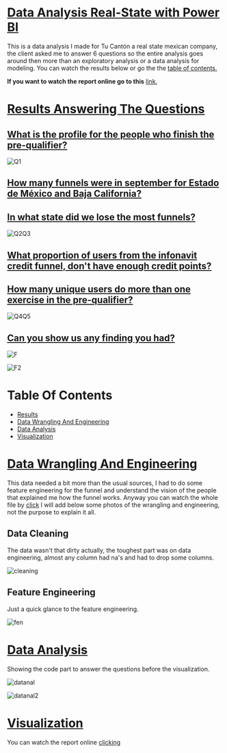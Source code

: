 # [Data Analysis Real-State with Power BI](#Table-Of-Contents)
This is a data analysis I made for Tu Cantón a real state mexican company, the client asked me to answer 6 questions so the entire analysis goes around then more than an exploratory analysis or a data analysis for modeling. 
You can watch the results below or go the the [table of contents.](#Table-Of-Contents)

**If you want to watch the report online go to this** [link.](https://app.powerbi.com/view?r=eyJrIjoiZWQyMjQxMDEtZjIyMC00OWFkLTkwYmYtMmVlZDVlYjZiZjNiIiwidCI6IjJlZGE0M2M5LTUxYzktNDAwMi1iZjJmLTlmY2QwMzZmNjdkNyJ9&pageName=ReportSectionf6913e9c09601dd278ae)

# [Results Answering The Questions](#Table-Of-Contents)


## [What is the profile for the people who finish the pre-qualifier?](#Table-Of-Contents)

![Q1](https://user-images.githubusercontent.com/58957744/116601265-ebb3a080-a8ef-11eb-8505-5ea5568eb9d5.png)

## [How many funnels were in september for Estado de México and Baja California?](#Table-Of-Contents)
## [In what state did we lose the most funnels?](#Table-Of-Contents)

![Q2Q3](https://user-images.githubusercontent.com/58957744/116601267-ec4c3700-a8ef-11eb-9382-fb3d69d2919b.png)


## [What proportion of users from the infonavit credit funnel, don't have enough credit points?](#Table-Of-Contents)
## [How many unique users do more than one exercise in the pre-qualifier?](#Table-Of-Contents)

![Q4Q5](https://user-images.githubusercontent.com/58957744/116601269-ece4cd80-a8ef-11eb-974b-a7d0efa2b3c3.png)


## [Can you show us any finding you had?](#Table-Of-Contents)

![F](https://user-images.githubusercontent.com/58957744/116601271-ece4cd80-a8ef-11eb-9d4b-08c2a0e8bc58.png)

![F2](https://user-images.githubusercontent.com/58957744/116601264-eb1b0a00-a8ef-11eb-9f8a-d99dec7f6e73.png)


# Table Of Contents
* [Results](#Results-Answering-The-Questions)
* [Data Wrangling And Engineering](#Data-Wrangling-And-Engineering)
* [Data Analysis](#Data-Analysis)
* [Visualization](#Visualization)

# [Data Wrangling And Engineering](#Table-Of-Contents)
This data needed a bit more than the usual sources, I had to do some feature engineering for the funnel and understand the vision of the people that explained me how the funnel works. Anyway you can watch the whole file by [click](https://github.com/JorgePablol/Data-Analysis-Real-State-with-Power-BI/blob/main/LimpiaTuCanton.ipynb) I will add below some photos of the wrangling and engineering, not the purpose to explain it all.


## Data Cleaning
The data wasn't that dirty actually, the toughest part was on data engineering, almost any column had na's and had to drop some columns.

![cleaning](https://user-images.githubusercontent.com/58957744/116607946-3e915600-a8f8-11eb-922f-db964625b8d7.png)

## Feature Engineering
Just a quick glance to the feature engineering.

![fen](https://user-images.githubusercontent.com/58957744/116607944-3df8bf80-a8f8-11eb-9ead-7db3a99e937d.png)


# [Data Analysis](#Table-Of-Contents)
Showing the code part to answer the questions before the visualization.

![datanal](https://user-images.githubusercontent.com/58957744/116607948-3e915600-a8f8-11eb-8eb8-e510cb20bc9e.png)

![datanal2](https://user-images.githubusercontent.com/58957744/116607950-3f29ec80-a8f8-11eb-8fc0-4f7f075b2541.png)

# [Visualization](#Table-Of-Contents)
You can watch the report online [clicking](https://app.powerbi.com/view?r=eyJrIjoiZWQyMjQxMDEtZjIyMC00OWFkLTkwYmYtMmVlZDVlYjZiZjNiIiwidCI6IjJlZGE0M2M5LTUxYzktNDAwMi1iZjJmLTlmY2QwMzZmNjdkNyJ9&pageName=ReportSectionf6913e9c09601dd278ae)
